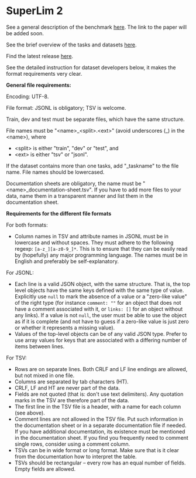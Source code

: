 # SuperLim 2

See a general description of the benchmark [here](https://spraakbanken.gu.se/resurser/superlim). The link to the paper will be added soon.

See the brief overview of the tasks and datasets [here](https://github.com/spraakbanken/SuperLim-2/blob/main/tasks.tsv). 

Find the latest release [here](https://github.com/spraakbanken/SuperLim-2/releases).

See the detailed instruction for dataset developers below, it makes the format requirements very clear.

**General file requirements:**

Encoding: UTF-8.

File format: JSONL is obligatory; TSV is welcome.

Train, dev and test must be separate files, which have the same structure.

File names must be "&lt;name>\_&lt;split>.&lt;ext>" (avoid underscores (\_) in the &lt;name>), where 
- &lt;split> is either "train", "dev" or "test", and 
- &lt;ext> is either "tsv" or "jsonl". 

If the dataset contains more than one tasks, add "_taskname" to the file name. File names should be lowercased.

Documentation sheets are obligatory, the name must be "&lt;name>_documentation-sheet.tsv". If you have to add more files to your data, name them in a transparent manner and list them in the documentation sheet.

**Requirements for the different file formats**

For both formats:
- Column names in TSV and attribute names in JSONL must be in lowercase and without spaces. They must adhere to the following regexp: `[a-z_][a-z0-9_]*`. This is to ensure that they can be easily read by (hopefully) any major programming language. The names must be in English and preferably be self-explanatory.

For JSONL:
- Each line is a valid JSON object, with the same structure. That is, the top level objects have the same keys defined with the same type of value. Explicitly use `null` to mark the absence of a value or a "zero-like value" of the right type (for instance `comment: ""` for an object that does not have a comment associated with it, or `links: []` for an object without any links). If a value is not `null`, the user must be able to use the object as if it is complete (and not have to guess if a zero-like value is just zero or whether it represents a missing value).
- Values of the top-level objects can be of any valid JSON type. Prefer to use array values for keys that are associated with a differing number of items between lines.

For TSV:
- Rows are on separate lines. Both CRLF and LF line endings are allowed, but not mixed in one file.
- Columns are separated by tab characters (HT).
- CRLF, LF and HT are never part of the data.
- Fields are not quoted (that is: don't use text delimiters). Any quotation marks in the TSV are therefore part of the data.
- The first line in the TSV file is a header, with a name for each column (see above).
- Comment lines are not allowed in the TSV file. Put such information in the documentation sheet or in a separate documentation file if needed. If you have additional documentation, its existence must be mentioned in the documentation sheet. If you find you frequently need to comment single rows, consider using a comment column. 
- TSVs can be in wide format or long format. Make sure that is it clear from the documentation how to interpret the table.
- TSVs should be rectangular – every row has an equal number of fields. Empty fields are allowed. 